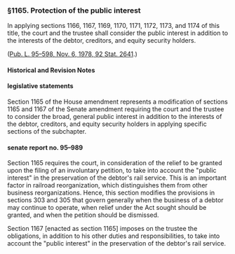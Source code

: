 ### §1165. Protection of the public interest ###

In applying sections 1166, 1167, 1169, 1170, 1171, 1172, 1173, and 1174 of this title, the court and the trustee shall consider the public interest in addition to the interests of the debtor, creditors, and equity security holders.

([Pub. L. 95–598, Nov. 6, 1978, 92 Stat. 2641](/statviewer.htm?volume=92&page=2641).)

#### Historical and Revision Notes ####

#### legislative statements ####

Section 1165 of the House amendment represents a modification of sections 1165 and 1167 of the Senate amendment requiring the court and the trustee to consider the broad, general public interest in addition to the interests of the debtor, creditors, and equity security holders in applying specific sections of the subchapter.

#### senate report no. 95–989 ####

Section 1165 requires the court, in consideration of the relief to be granted upon the filing of an involuntary petition, to take into account the "public interest" in the preservation of the debtor's rail service. This is an important factor in railroad reorganization, which distinguishes them from other business reorganizations. Hence, this section modifies the provisions in sections 303 and 305 that govern generally when the business of a debtor may continue to operate, when relief under the Act sought should be granted, and when the petition should be dismissed.

Section 1167 [enacted as section 1165] imposes on the trustee the obligations, in addition to his other duties and responsibilities, to take into account the "public interest" in the preservation of the debtor's rail service.